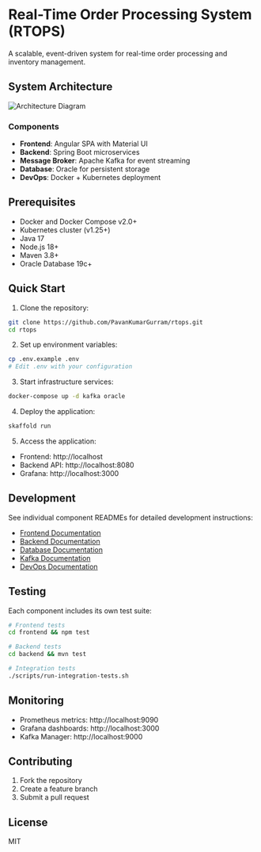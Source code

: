 # Real-Time Order Processing System (RTOPS)

A scalable, event-driven system for real-time order processing and inventory management.

## System Architecture

![Architecture Diagram](docs/images/architecture.png)

### Components
- **Frontend**: Angular SPA with Material UI
- **Backend**: Spring Boot microservices
- **Message Broker**: Apache Kafka for event streaming
- **Database**: Oracle for persistent storage
- **DevOps**: Docker + Kubernetes deployment

## Prerequisites

- Docker and Docker Compose v2.0+
- Kubernetes cluster (v1.25+)
- Java 17
- Node.js 18+
- Maven 3.8+
- Oracle Database 19c+

## Quick Start

1. Clone the repository:
```bash
git clone https://github.com/PavanKumarGurram/rtops.git
cd rtops
```

2. Set up environment variables:
```bash
cp .env.example .env
# Edit .env with your configuration
```

3. Start infrastructure services:
```bash
docker-compose up -d kafka oracle
```

4. Deploy the application:
```bash
skaffold run
```

5. Access the application:
- Frontend: http://localhost
- Backend API: http://localhost:8080
- Grafana: http://localhost:3000

## Development

See individual component READMEs for detailed development instructions:
- [Frontend Documentation](./frontend/README.md)
- [Backend Documentation](./backend/README.md)
- [Database Documentation](./docs/database/README.md)
- [Kafka Documentation](./docs/kafka/README.md)
- [DevOps Documentation](./docs/devops/README.md)

## Testing

Each component includes its own test suite:

```bash
# Frontend tests
cd frontend && npm test

# Backend tests
cd backend && mvn test

# Integration tests
./scripts/run-integration-tests.sh
```

## Monitoring

- Prometheus metrics: http://localhost:9090
- Grafana dashboards: http://localhost:3000
- Kafka Manager: http://localhost:9000

## Contributing

1. Fork the repository
2. Create a feature branch
3. Submit a pull request

## License

MIT